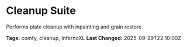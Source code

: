 # Cleanup Suite

Performs plate cleanup with inpainting and grain restore.

**Tags:** comfy, cleanup, InfernoXL
**Last Changed:** 2025-09-29T22:10:00Z
